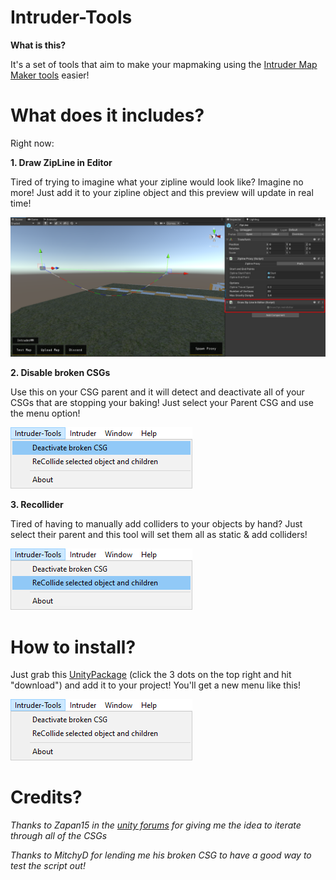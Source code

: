 # Intruder-Tools

**What is this?**

It's a set of tools that aim to make your mapmaking using the [Intruder Map Maker tools](https://sharklootgilt.superbossgames.com/wiki/index.php/IntruderMM) easier!

# What does it includes?

Right now:


 **1. Draw ZipLine in Editor**
 
Tired of trying to imagine what your zipline would look like? Imagine no more! 
Just add it to your zipline object and this preview will update in real time!

![Zipline script on zipline](https://github.com/goibacache/Intruder-Tools/blob/main/Release/imgs/ZipLine.png)

 **2. Disable broken CSGs**
	 
Use this on your CSG parent and it will detect and deactivate all of your CSGs that are stopping your baking!
Just select your Parent CSG and use the menu option!

![Deactivate option](https://github.com/goibacache/Intruder-Tools/blob/main/Release/imgs/Deactivate.png)

 **3. Recollider**

Tired of having to manually add colliders to your objects by hand? Just select their parent and this tool will set them all as static & add colliders!

![Recollide option](https://github.com/goibacache/Intruder-Tools/blob/main/Release/imgs/Recollide.png)
	 


# How to install?


Just grab this [UnityPackage](https://github.com/goibacache/Intruder-Tools/blob/main/Release/Intruder-Tools.unitypackage) (click the 3 dots on the top right and hit "download") and add it to your project! You'll get a new menu like this!

![New menu](https://github.com/goibacache/Intruder-Tools/blob/main/Release/imgs/Menu.png)

# Credits?
*Thanks to Zapan15 in the [unity forums](https://forum.unity.com/threads/progressive-gpu-error-failed-to-add-geometry-for-mesh-stud-mesh-is-missing-required-attribute-s.976230/#post-7092433) for giving me the idea to iterate through all of the CSGs*

 *Thanks to MitchyD for lending me his broken CSG to have a good way to test the script out!*

